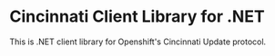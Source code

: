 # Cincinnati Client Library for .NET

This is .NET client library for Openshift's Cincinnati Update protocol. 